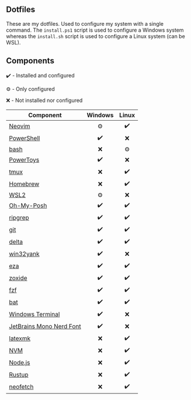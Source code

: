 ## Dotfiles
These are my dotfiles. Used to configure my system with a single command.
The `install.ps1` script is used to configure a Windows system whereas the `install.sh` script is used to configure a Linux system (can be WSL).

## Components
✔️  - Installed and configured

⚙️  - Only configured

❌ - Not installed nor configured

| Component | Windows | Linux |
| ----- | :---: | :---: |
| [Neovim](https://github.com/neovim/neovim) | ⚙️ | ✔️ |
| [PowerShell](https://github.com/PowerShell/PowerShell) | ✔️ | ❌ |
| [bash](https://www.gnu.org/software/bash/) | ❌ | ⚙️ |
| [PowerToys](https://github.com/microsoft/PowerToys) | ✔️ | ❌ |
| [tmux](https://github.com/tmux/tmux) | ❌ | ✔️ |
| [Homebrew](https://brew.sh/) | ❌ | ✔️ |
| [WSL2](https://learn.microsoft.com/en-us/windows/wsl/about) | ⚙️  | ❌ |
| [Oh-My-Posh](https://ohmyposh.dev/) | ✔️ | ✔️ |
| [ripgrep](https://github.com/BurntSushi/ripgrep) | ✔️ | ✔️ |
| [git](https://git-scm.com/) | ✔️ | ✔️ |
| [delta](https://github.com/dandavison/delta) | ✔️ | ✔️ |
| [win32yank](https://github.com/equalsraf/win32yank) | ✔️ | ❌ |
| [eza](https://github.com/eza-community/eza) | ✔️ | ✔️ |
| [zoxide](https://github.com/ajeetdsouza/zoxide) | ✔️ | ✔️ |
| [fzf](https://github.com/junegunn/fzf) | ✔️ | ✔️ |
| [bat](https://github.com/sharkdp/bat) | ✔️ | ✔️ |
| [Windows Terminal](https://github.com/microsoft/terminal) | ✔️ | ❌ |
| [JetBrains Mono Nerd Font](https://github.com/ryanoasis/nerd-fonts/tree/master/patched-fonts/JetBrainsMono) | ✔️ | ❌ |
| [latexmk](https://mg.readthedocs.io/latexmk.html) | ❌ | ✔️ |
| [NVM](https://github.com/nvm-sh/nvm) | ❌ | ✔️ |
| [Node.js](https://nodejs.org/en) | ❌ | ✔️ |
| [Rustup](https://rustup.rs/) | ❌ | ✔️ |
| [neofetch](https://github.com/dylanaraps/neofetch) | ❌ | ✔️ |

